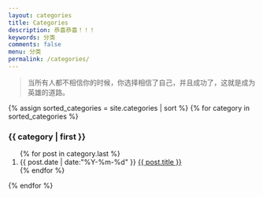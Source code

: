```yaml
---
layout: categories
title: Categories
description: 恭喜恭喜！！！
keywords: 分类
comments: false
menu: 分类
permalink: /categories/
---
```


>当所有人都不相信你的时候，你选择相信了自己，并且成功了，这就是成为英雄的道路。

<section class="container posts-content">
{% assign sorted_categories = site.categories | sort %}
{% for category in sorted_categories %}
<h3>{{ category | first }}</h3>
<ol class="posts-list" id="{{ category[0] }}">
{% for post in category.last %}
<li class="posts-list-item">
<span class="posts-list-meta">{{ post.date | date:"%Y-%m-%d" }}</span>
<a class="posts-list-name" href="{{ site.url }}{{ post.url }}">{{ post.title }}</a>
</li>
{% endfor %}
</ol>
{% endfor %}
</section>
<!-- /section.content -->
